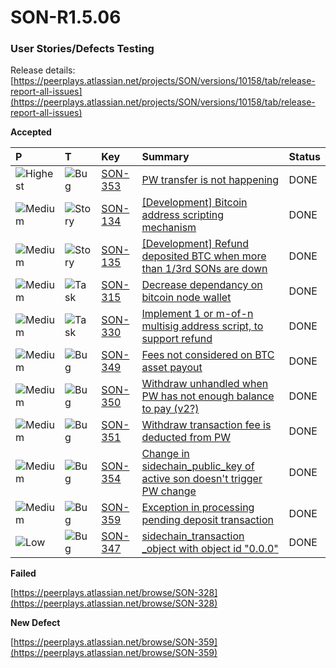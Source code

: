 # SON-R1.5.06

### **User Stories/Defects Testing** <a id="SON-FEB18-FEB28-Peerplays-Release0.3Build2-UserStories/DefectsTesting"></a>

Release details: [https://peerplays.atlassian.net/projects/SON/versions/10158/tab/release-report-all-issues](https://peerplays.atlassian.net/projects/SON/versions/10158/tab/release-report-all-issues)

**Accepted**

| P | T | Key | Summary | Status |
| :--- | :--- | :--- | :--- | :--- |
| ![Highest](https://peerplays.atlassian.net/images/icons/priorities/highest.svg) | ![Bug](https://peerplays.atlassian.net/secure/viewavatar?size=medium&avatarId=10303&avatarType=issuetype) | [SON-353](https://peerplays.atlassian.net/browse/SON-353) | [PW transfer is not happening](https://peerplays.atlassian.net/browse/SON-353) | DONE |
| ![Medium](https://peerplays.atlassian.net/images/icons/priorities/medium.svg) | ![Story](https://peerplays.atlassian.net/secure/viewavatar?size=medium&avatarId=10315&avatarType=issuetype) | [SON-134](https://peerplays.atlassian.net/browse/SON-134) | [\[Development\] Bitcoin address scripting mechanism](https://peerplays.atlassian.net/browse/SON-134) | DONE |
| ![Medium](https://peerplays.atlassian.net/images/icons/priorities/medium.svg) | ![Story](https://peerplays.atlassian.net/secure/viewavatar?size=medium&avatarId=10315&avatarType=issuetype) | [SON-135](https://peerplays.atlassian.net/browse/SON-135) | [\[Development\] Refund deposited BTC when more than 1/3rd SONs are down](https://peerplays.atlassian.net/browse/SON-135) | DONE |
| ![Medium](https://peerplays.atlassian.net/images/icons/priorities/medium.svg) | ![Task](https://peerplays.atlassian.net/secure/viewavatar?size=medium&avatarId=10318&avatarType=issuetype) | [SON-315](https://peerplays.atlassian.net/browse/SON-315) | [Decrease dependancy on bitcoin node wallet](https://peerplays.atlassian.net/browse/SON-315) | DONE |
| ![Medium](https://peerplays.atlassian.net/images/icons/priorities/medium.svg) | ![Task](https://peerplays.atlassian.net/secure/viewavatar?size=medium&avatarId=10318&avatarType=issuetype) | [SON-330](https://peerplays.atlassian.net/browse/SON-330) | [Implement 1 or m-of-n multisig address script, to support refund](https://peerplays.atlassian.net/browse/SON-330) | DONE |
| ![Medium](https://peerplays.atlassian.net/images/icons/priorities/medium.svg) | ![Bug](https://peerplays.atlassian.net/secure/viewavatar?size=medium&avatarId=10303&avatarType=issuetype) | [SON-349](https://peerplays.atlassian.net/browse/SON-349) | [Fees not considered on BTC asset payout](https://peerplays.atlassian.net/browse/SON-349) | DONE |
| ![Medium](https://peerplays.atlassian.net/images/icons/priorities/medium.svg) | ![Bug](https://peerplays.atlassian.net/secure/viewavatar?size=medium&avatarId=10303&avatarType=issuetype) | [SON-350](https://peerplays.atlassian.net/browse/SON-350) | [Withdraw unhandled when PW has not enough balance to pay \(v2?\)](https://peerplays.atlassian.net/browse/SON-350) | DONE |
| ![Medium](https://peerplays.atlassian.net/images/icons/priorities/medium.svg) | ![Bug](https://peerplays.atlassian.net/secure/viewavatar?size=medium&avatarId=10303&avatarType=issuetype) | [SON-351](https://peerplays.atlassian.net/browse/SON-351) | [Withdraw transaction fee is deducted from PW](https://peerplays.atlassian.net/browse/SON-351) | DONE |
| ![Medium](https://peerplays.atlassian.net/images/icons/priorities/medium.svg) | ![Bug](https://peerplays.atlassian.net/secure/viewavatar?size=medium&avatarId=10303&avatarType=issuetype) | [SON-354](https://peerplays.atlassian.net/browse/SON-354) | [Change in sidechain\_public\_key of active son doesn't trigger PW change](https://peerplays.atlassian.net/browse/SON-354) | DONE |
| ![Medium](https://peerplays.atlassian.net/images/icons/priorities/medium.svg) | ![Bug](https://peerplays.atlassian.net/secure/viewavatar?size=medium&avatarId=10303&avatarType=issuetype) | [SON-359](https://peerplays.atlassian.net/browse/SON-359) | [Exception in processing pending deposit transaction](https://peerplays.atlassian.net/browse/SON-359) | DONE |
| ![Low](https://peerplays.atlassian.net/images/icons/priorities/low.svg) | ![Bug](https://peerplays.atlassian.net/secure/viewavatar?size=medium&avatarId=10303&avatarType=issuetype) | [SON-347](https://peerplays.atlassian.net/browse/SON-347) | [sidechain\_transaction \_object with object id "0.0.0"](https://peerplays.atlassian.net/browse/SON-347) | DONE |



**Failed**

[https://peerplays.atlassian.net/browse/SON-328](https://peerplays.atlassian.net/browse/SON-328)

**New Defect**

[https://peerplays.atlassian.net/browse/SON-359](https://peerplays.atlassian.net/browse/SON-359)

